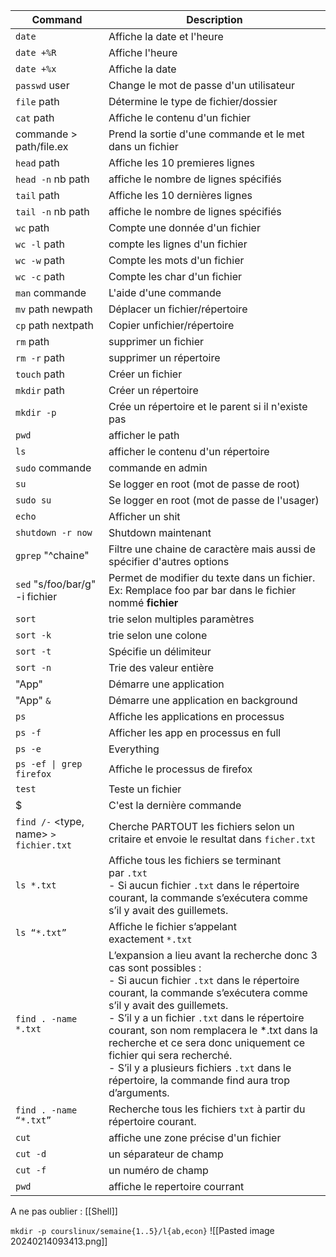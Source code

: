 
| Command                                 | Description                                                                                                                                                                                                                                                                                                                                                                                                                                                         |
| --------------------------------------- | ------------------------------------------------------------------------------------------------------------------------------------------------------------------------------------------------------------------------------------------------------------------------------------------------------------------------------------------------------------------------------------------------------------------------------------------------------------------- |
| `date`                                  | Affiche la date et l'heure                                                                                                                                                                                                                                                                                                                                                                                                                                          |
| `date +%R`                              | Affiche l'heure                                                                                                                                                                                                                                                                                                                                                                                                                                                     |
| `date +%x`                              | Affiche la date                                                                                                                                                                                                                                                                                                                                                                                                                                                     |
| `passwd` user                           | Change le mot de passe d'un utilisateur                                                                                                                                                                                                                                                                                                                                                                                                                             |
| `file` path                             | Détermine le type de fichier/dossier                                                                                                                                                                                                                                                                                                                                                                                                                                |
| `cat` path                              | Affiche le contenu d'un fichier                                                                                                                                                                                                                                                                                                                                                                                                                                     |
| commande > path/file.ex                 | Prend la sortie d'une commande et le met dans un fichier                                                                                                                                                                                                                                                                                                                                                                                                            |
| `head` path                             | Affiche les 10 premieres lignes                                                                                                                                                                                                                                                                                                                                                                                                                                     |
| `head -n` nb path                       | affiche le nombre de lignes spécifiés                                                                                                                                                                                                                                                                                                                                                                                                                               |
| `tail` path                             | Affiche les 10 dernières lignes                                                                                                                                                                                                                                                                                                                                                                                                                                     |
| `tail -n` nb path                       | affiche le nombre de lignes spécifiés                                                                                                                                                                                                                                                                                                                                                                                                                               |
| `wc` path                               | Compte une donnée d'un fichier                                                                                                                                                                                                                                                                                                                                                                                                                                      |
| `wc -l` path                            | compte les lignes d'un fichier                                                                                                                                                                                                                                                                                                                                                                                                                                      |
| `wc -w` path                            | Compte les mots d'un fichier                                                                                                                                                                                                                                                                                                                                                                                                                                        |
| `wc -c` path                            | Compte les char d'un fichier                                                                                                                                                                                                                                                                                                                                                                                                                                        |
| `man` commande                          | L'aide d'une commande                                                                                                                                                                                                                                                                                                                                                                                                                                               |
| `mv` path newpath                       | Déplacer un fichier/répertoire                                                                                                                                                                                                                                                                                                                                                                                                                                      |
| `cp` path nextpath                      | Copier unfichier/répertoire                                                                                                                                                                                                                                                                                                                                                                                                                                         |
| `rm` path                               | supprimer un fichier                                                                                                                                                                                                                                                                                                                                                                                                                                                |
| `rm -r` path                            | supprimer un répertoire                                                                                                                                                                                                                                                                                                                                                                                                                                             |
| `touch` path                            | Créer un fichier                                                                                                                                                                                                                                                                                                                                                                                                                                                    |
| `mkdir` path                            | Créer un répertoire                                                                                                                                                                                                                                                                                                                                                                                                                                                 |
| `mkdir -p`                              | Crée un répertoire et le parent si il n'existe pas                                                                                                                                                                                                                                                                                                                                                                                                                  |
| `pwd`                                   | afficher le path                                                                                                                                                                                                                                                                                                                                                                                                                                                    |
| `ls`                                    | afficher le contenu d'un répertoire                                                                                                                                                                                                                                                                                                                                                                                                                                 |
| `sudo` commande                         | commande en admin                                                                                                                                                                                                                                                                                                                                                                                                                                                   |
| `su`                                    | Se logger en root (mot de passe de root)                                                                                                                                                                                                                                                                                                                                                                                                                            |
| `sudo su`                               | Se logger en root (mot de passe de l'usager)                                                                                                                                                                                                                                                                                                                                                                                                                        |
| `echo`                                  | Afficher un shit                                                                                                                                                                                                                                                                                                                                                                                                                                                    |
| `shutdown -r now`                       | Shutdown maintenant                                                                                                                                                                                                                                                                                                                                                                                                                                                 |
| `gprep` "^chaine"                       | Filtre une chaine de caractère mais aussi de spécifier d'autres options                                                                                                                                                                                                                                                                                                                                                                                             |
| `sed` "s/foo/bar/g" -i fichier          | Permet de modifier du texte dans un fichier.<br>Ex: Remplace foo par bar dans le fichier nommé **fichier**                                                                                                                                                                                                                                                                                                                                                          |
| `sort`                                  | trie selon multiples paramètres                                                                                                                                                                                                                                                                                                                                                                                                                                     |
| `sort -k`                               | trie selon une colone                                                                                                                                                                                                                                                                                                                                                                                                                                               |
| `sort -t`                               | Spécifie un délimiteur                                                                                                                                                                                                                                                                                                                                                                                                                                              |
| `sort -n`                               | Trie des valeur entière                                                                                                                                                                                                                                                                                                                                                                                                                                             |
| "App"                                   | Démarre une application                                                                                                                                                                                                                                                                                                                                                                                                                                             |
| "App" `&`                               | Démarre une application en background                                                                                                                                                                                                                                                                                                                                                                                                                               |
| `ps`                                    | Affiche les applications en processus                                                                                                                                                                                                                                                                                                                                                                                                                               |
| `ps -f`                                 | Afficher les app en processus en full                                                                                                                                                                                                                                                                                                                                                                                                                               |
| `ps -e`                                 | Everything                                                                                                                                                                                                                                                                                                                                                                                                                                                          |
| `ps -ef \| grep firefox`                | Affiche le processus de firefox                                                                                                                                                                                                                                                                                                                                                                                                                                     |
| `test`                                  | Teste un fichier                                                                                                                                                                                                                                                                                                                                                                                                                                                    |
| $                                       | C'est la dernière commande                                                                                                                                                                                                                                                                                                                                                                                                                                          |
| `find /-` \<type, name> `> fichier.txt` | Cherche PARTOUT les fichiers selon un critaire et envoie le resultat dans `ficher.txt`                                                                                                                                                                                                                                                                                                                                                                              |
| `ls *.txt`                              | Affiche tous les fichiers se terminant par `.txt`  <br>- Si aucun fichier `.txt` dans le répertoire courant, la commande s’exécutera comme s’il y avait des guillemets.                                                                                                                                                                                                                                                                                             |
| `ls “*.txt”`                            | Affiche le fichier s’appelant exactement `*.txt`                                                                                                                                                                                                                                                                                                                                                                                                                    |
| `find . -name *.txt`                    | L’expansion a lieu avant la recherche donc 3 cas sont possibles :  <br>- Si aucun fichier `.txt` dans le répertoire courant, la commande s’exécutera comme s’il y avait des guillemets.  <br>- S’il y a un fichier `.txt` dans le répertoire courant, son nom remplacera le *.txt dans la recherche et ce sera donc uniquement ce fichier qui sera recherché.  <br>- S’il y a plusieurs fichiers `.txt` dans le répertoire, la commande find aura trop d’arguments. |
| `find . -name “*.txt”`                  | Recherche tous les fichiers `txt` à partir du répertoire courant.                                                                                                                                                                                                                                                                                                                                                                                                   |
| `cut`                                   | affiche une zone précise d'un fichier                                                                                                                                                                                                                                                                                                                                                                                                                               |
| `cut -d`                                | un séparateur de champ                                                                                                                                                                                                                                                                                                                                                                                                                                              |
| `cut -f`                                | un numéro de champ                                                                                                                                                                                                                                                                                                                                                                                                                                                  |
| `pwd`                                   | affiche le repertoire courrant                                                                                                                                                                                                                                                                                                                                                                                                                                      |
A ne pas oublier : [[Shell]]


`mkdir -p courslinux/semaine{1..5}/l{ab,econ}`
![[Pasted image 20240214093413.png]]



